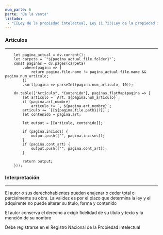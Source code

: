 ```yaml
---
num_parte: 6
parte: "De la venta"
listado:
 - "[[Ley de la propiedad intelectual, Ley 11.723|Ley de la propiedad intelectual]]"
---
```

### Artículos
---
```dataviewjs
	let pagina_actual = dv.current();
	let carpeta = `"${pagina_actual.file.folder}"`;
	const paginas = dv.pages(carpeta)
		.where(pagina => {
			return pagina.file.name != pagina_actual.file.name && pagina.num_articulo;
		})
		.sort(pagina => parseInt(pagina.num_articulo, 10));

	dv.table(["Artículo", "Contenido"], paginas.flatMap(pagina => {
		let articulo = `Art. ${pagina.num_articulo}`;
		if (pagina.art_nombre)
			articulo += `, ${pagina.art_nombre}`;
		articulo += `[[${pagina.file.path}|?]]`;
		let contenido = pagina.art;

		let output = [[articulo, contenido]];

		if (pagina.incisos) { 
			output.push(["", pagina.incisos]);
		}
		if (pagina.cont_art) {
			output.push(["", pagina.cont_art]);
		}
	
		return output;
	}));
```

### Interpretación
---
El autor o sus derechohabientes pueden enajenar o ceder total o parcialmente su obra. La validez es por el plazo que determina la ley y el adquirente no puede alterar su título, forma y contenido 

El autor conserva el derecho a exigir fidelidad de su título y texto y la mención de su nombre 

Debe registrarse en el Registro Nacional de la Propiedad Intelectual
